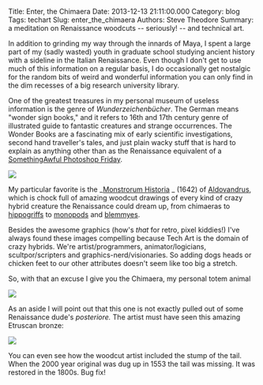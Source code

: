 Title: Enter, the Chimaera
Date: 2013-12-13 21:11:00.000
Category: blog
Tags: techart
Slug: enter_the_chimaera
Authors: Steve Theodore
Summary: a meditation on Renaissance woodcuts -- seriously! -- and technical art.

In addition to grinding my way through the innards of Maya, I spent a large part of my (sadly wasted) youth in graduate school studying ancient history with a sideline in the Italian Renaissance.   Even though  I don't get to use much of this information on a regular basis, I do occasionally get nostalgic for the random bits of weird and wonderful information you can only find in the dim recesses of a big research university library.  
  
One of the greatest treasures in my personal museum of useless information is the genre of _Wunderzeichenbücher_. The German means "wonder sign books," and it refers to 16th and 17th century genre of illustrated guide to fantastic creatures and strange occurrences. The Wonder Books are a fascinating mix of early scientific investigations, second hand traveller's tales, and just plain wacky stuff that is hard to explain as anything other than as the Renaissance equivalent of a[ SomethingAwful Photoshop Friday](http://www.somethingawful.com/photoshop-phriday/2013/).   
  

[![](http://1.bp.blogspot.com/-zwUK0t-L-mQ/Tp0qaWbmRYI/AAAAAAAAAHY/lEMSFM2qNmw/s1600/blemmyes.jpg)](http://1.bp.blogspot.com/-zwUK0t-L-mQ/Tp0qaWbmRYI/AAAAAAAAAHY/lEMSFM2qNmw/s1600/blemmyes.jpg)

My particular favorite is the _[Monstrorum Historia](http://bibliodyssey.blogspot.com/2011/07/monstrorum-historia.html) _ (1642) of [Aldovandrus](http://www.strangescience.net/aldrovandi.htm), which is chock full of amazing woodcut drawings of every kind of crazy hybrid creature the Renaissance could dream up, from chimaeras to [hippogriffs](http://4.bp.blogspot.com/_GirmG839K7I/TSxxTE_lu0I/AAAAAAAAAG0/plmT3p6rMkQ/s320/Opinicus.gif) to [monopods](http://upload.wikimedia.org/wikipedia/commons/c/c8/Nuremberg_chronicles_-_Strange_People_-_Umbrella_Foot_\(XIIr\).jpg) and [blemmyes](https://www.google.com/search?q=blemmyes).  
  
Besides the awesome graphics (how's _that_ for retro, pixel kiddies!)  I've always found these images compelling because Tech Art is the domain of crazy hybrids.  We're artist/programmers, animator/logicians,  scultpor/scripters and graphics-nerd/visionaries. So adding dogs heads or chicken feet to our other attributes doesn't seem like too big a stretch.  
  
So, with that an excuse I give you the Chimaera, my personal totem animal  
  

[![](http://farm7.staticflickr.com/6007/5929662311_1a53d72f4b.jpg)](http://farm7.staticflickr.com/6007/5929662311_1a53d72f4b.jpg)

  
As an aside I will point out that this one is not exactly pulled out of some Renaissance dude's _posteriore._ The artist must have seen this amazing Etruscan bronze:  

[![](http://media-2.web.britannica.com/eb-media/90/28190-004-6970B6F6.jpg)](http://media-2.web.britannica.com/eb-media/90/28190-004-6970B6F6.jpg)

You can even see how the woodcut artist included the stump of the tail. When the 2000 year original was dug up in 1553 the tail was missing.  It was restored in the 1800s.  Bug fix! 

  


